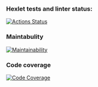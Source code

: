 ### Hexlet tests and linter status:
[![Actions Status](https://github.com/camelCalm/frontend-project-11/actions/workflows/hexlet-check.yml/badge.svg)](https://github.com/camelCalm/frontend-project-11/actions)

### Maintabulity
[![Maintainability](https://qlty.sh/badges/dcc3fbb9-9624-45a1-bce1-84b2bbf00a75/maintainability.svg)](https://qlty.sh/gh/camelCalm/projects/frontend-project-11)

### Code coverage
[![Code Coverage](https://qlty.sh/badges/dcc3fbb9-9624-45a1-bce1-84b2bbf00a75/test_coverage.svg)](https://qlty.sh/gh/camelCalm/projects/frontend-project-11)